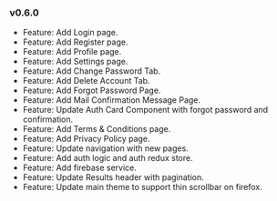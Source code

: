 ### v0.6.0

-   Feature: Add Login page.
-   Feature: Add Register page.
-   Feature: Add Profile page.
-   Feature: Add Settings page.
-   Feature: Add Change Password Tab.
-   Feature: Add Delete Account Tab.
-   Feature: Add Forgot Password Page.
-   Feature: Add Mail Confirmation Message Page.
-   Feature: Update Auth Card Component with forgot password and confirmation.
-   Feature: Add Terms & Conditions page.
-   Feature: Add Privacy Policy page.
-   Feature: Update navigation with new pages.
-   Feature: Add auth logic and auth redux store.
-   Feature: Add firebase service.
-   Feature: Update Results header with pagination.
-   Feature: Update main theme to support thin scrollbar on firefox.
